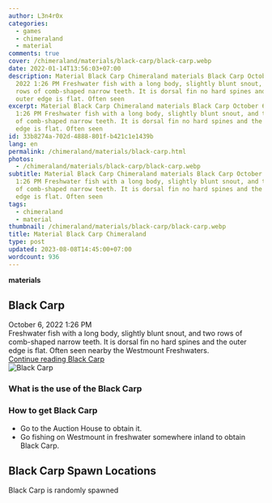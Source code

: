 ```yaml
---
author: L3n4r0x
categories:
  - games
  - chimeraland
  - material
comments: true
cover: /chimeraland/materials/black-carp/black-carp.webp
date: 2022-01-14T13:56:03+07:00
description: Material Black Carp Chimeraland materials Black Carp October 6,
  2022 1:26 PM Freshwater fish with a long body, slightly blunt snout, and two
  rows of comb-shaped narrow teeth. It is dorsal fin no hard spines and the
  outer edge is flat. Often seen
excerpt: Material Black Carp Chimeraland materials Black Carp October 6, 2022
  1:26 PM Freshwater fish with a long body, slightly blunt snout, and two rows
  of comb-shaped narrow teeth. It is dorsal fin no hard spines and the outer
  edge is flat. Often seen
id: 33b8274a-702d-4888-801f-b421c1e1439b
lang: en
permalink: /chimeraland/materials/black-carp.html
photos:
  - /chimeraland/materials/black-carp/black-carp.webp
subtitle: Material Black Carp Chimeraland materials Black Carp October 6, 2022
  1:26 PM Freshwater fish with a long body, slightly blunt snout, and two rows
  of comb-shaped narrow teeth. It is dorsal fin no hard spines and the outer
  edge is flat. Often seen
tags:
  - chimeraland
  - material
thumbnail: /chimeraland/materials/black-carp/black-carp.webp
title: Material Black Carp Chimeraland
type: post
updated: 2023-08-08T14:45:00+07:00
wordcount: 936
---
```


<link
  rel="stylesheet"
  href="https://rawcdn.githack.com/dimaslanjaka/Web-Manajemen/870a349/css/bootstrap-5-3-0-alpha3-wrapper.css"
/>
<section id="bootstrap-wrapper">
  <div data-bs-theme="dark">
    <div
      class="row g-0 border rounded overflow-hidden flex-md-row mb-4 shadow-sm position-relative bg-dark text-light"
    >
      <div class="col p-4 d-flex flex-column position-static">
        <strong class="d-inline-block mb-2 text-success">materials</strong>
        <h2 class="mb-0">Black Carp</h2>
        <div class="mb-1 text-muted">October 6, 2022 1:26 PM</div>
        <div class="mb-2 border p-1">
          Freshwater fish with a long body, slightly blunt snout, and two rows
          of comb-shaped narrow teeth. It is dorsal fin no hard spines and the
          outer edge is flat. Often seen nearby the Westmount Freshwaters.
        </div>
        <a
          href="/chimeraland/materials/black-carp.html"
          class="stretched-link d-none text-primary"
          >Continue reading Black Carp</a
        >
      </div>
      <div class="col-auto d-none d-md-block d-lg-block">
        <img
          src="https://www.webmanajemen.com/chimeraland/materials/black-carp/black-carp.webp"
          alt="Black Carp"
        />
      </div>
    </div>
    <div class="row">
      <div class="col-lg-6 col-12 mb-2">
        <div class="card">
          <div class="card-body">
            <h3 class="card-title">What is the use of the Black Carp</h3>
            <div class="card-text"><ul></ul></div>
          </div>
        </div>
      </div>
      <div class="col-lg-6 col-12 mb-2">
        <div class="card">
          <div class="card-body">
            <h3 class="card-title">How to get Black Carp</h3>
            <div class="card-text">
              <ul>
                <li>Go to the Auction House to obtain it.</li>
                <li>
                  Go fishing on Westmount in freshwater somewhere inland to
                  obtain Black Carp.
                </li>
              </ul>
            </div>
          </div>
        </div>
      </div>
      <div class="col-12 mb-2">
        <h2>Black Carp Spawn Locations</h2>
        <p>Black Carp is randomly spawned</p>
      </div>
    </div>
  </div>
</section>